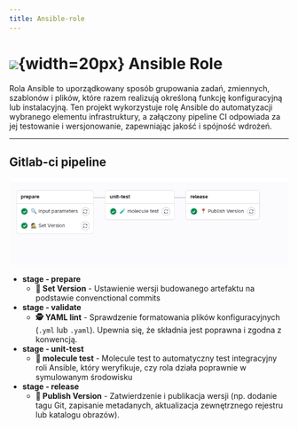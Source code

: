 ```yaml
---
title: Ansible-role
---
```


# ![](https://gitlab.com/pl.rachuna-net/infrastructure/terraform/modules/gitlab-project/-/raw/main/images/ansible.png){width=20px} Ansible Role

Rola Ansible to uporządkowany sposób grupowania zadań, zmiennych, szablonów i plików, które razem realizują określoną funkcję konfiguracyjną lub instalacyjną. Ten projekt wykorzystuje rolę Ansible do automatyzacji wybranego elementu infrastruktury, a załączony pipeline CI odpowiada za jej testowanie i wersjonowanie, zapewniając jakość i spójność wdrożeń.

--- 
## Gitlab-ci pipeline

![](images/ansible-role.png)

* **stage - prepare**
    * **👷 Set Version** -
      Ustawienie wersji budowanego artefaktu na podstawie convenctional commits
* **stage - validate**
    * **🕵 YAML lint** -
      Sprawdzenie formatowania plików konfiguracyjnych (`.yml` lub `.yaml`). Upewnia się, że składnia jest poprawna i zgodna z konwencją.
* **stage - unit-test**
    * **🧪 molecule test** -
      Molecule test to automatyczny test integracyjny roli Ansible, który weryfikuje, czy rola działa poprawnie w symulowanym środowisku
* **stage - release**
    * **📍 Publish Version** -
      Zatwierdzenie i publikacja wersji (np. dodanie tagu Git, zapisanie metadanych, aktualizacja zewnętrznego rejestru lub katalogu obrazów).
